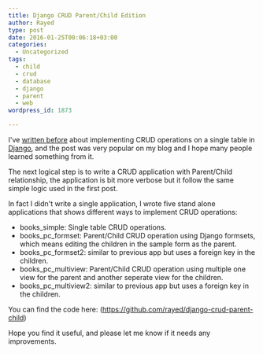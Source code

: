 ```yaml
---
title: Django CRUD Parent/Child Edition
author: Rayed
type: post
date: 2016-01-25T00:06:18+03:00
categories:
  - Uncategorized
tags:
  - child
  - crud
  - database
  - django
  - parent
  - web
wordpress_id: 1873

---
```

I've [written before](/posts/2013/07/django-crud-create-retrieve-update-delete/) about implementing CRUD operations on a single table in <a href="https://www.djangoproject.com">Django</a>, and the post was very popular on my blog and I hope many people learned something from it.

The next logical step is to write a CRUD application with Parent/Child relationship, the application is bit more verbose but it follow the same simple logic used in the first post.

In fact I didn't write a single application, I wrote five stand alone applications that shows different ways to implement CRUD operations:

- books_simple: Single table CRUD operations.
- books_pc_formset: Parent/Child CRUD operation using Django formsets, which means editing the children in the sample form as the parent.
- books_pc_formset2: similar to previous app but uses a foreign key in the children.
- books_pc_multiview: Parent/Child CRUD operation using multiple one view for the parent and another seperate view for the children.
- books_pc_multiview2: similar to previous app but uses a foreign key in the children.

You can find the code here:
(https://github.com/rayed/django-crud-parent-child)

Hope you find it useful, and please let me know if it needs any improvements.

